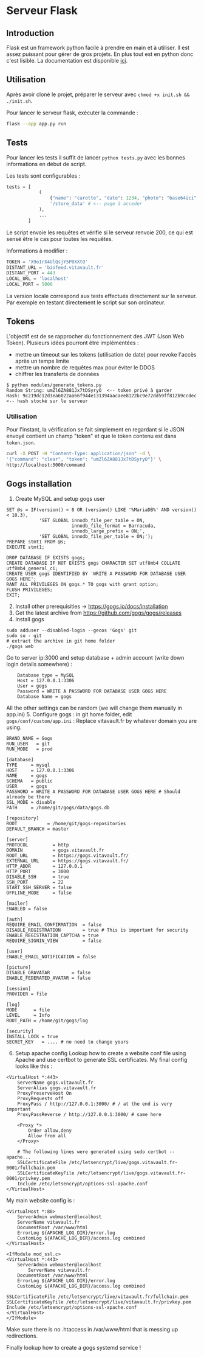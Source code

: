# Serveur Flask #

## Introduction ##  
Flask est un framework python facile à prendre en main et à utiliser. Il est assez puissant pour gérer de gros projets. 
En plus tout est en python donc c'est lisible. La documentation est disponible 
[ici](https://flask.palletsprojects.com/en/2.3.x/).

## Utilisation ##
Après avoir cloné le projet, préparer le serveur avec `chmod +x init.sh && ./init.sh`.

Pour lancer le serveur flask, exécuter la commande : 
```sh 
flask --app app.py run
```


## Tests ##
Pour lancer les tests il suffit de lancer `python tests.py` avec les bonnes informations en début de script. 

Les tests sont configurables : 
```python 
tests = [
            (
                {"name": "carotte", "date": 1234, "photo": "base64ici", "token": TOKEN}, # <-- informations
                '/store_data' # <-- page à acceder 
            ), 
            ...
        ]
```
Le script envoie les requêtes et vérifie si le serveur renvoie 200, ce qui est sensé être le cas pour toutes les 
requêtes.

Informations à modifier : 
```python
TOKEN = 'X9oIrX4UlQsjY5P0XXtO'
DISTANT_URL = 'biofeed.vitavault.fr'
DISTANT_PORT = 443
LOCAL_URL = 'localhost'
LOCAL_PORT = 5000
```

La version locale correspond aux tests effectués directement sur le serveur. Par exemple en testant directement le
script sur son ordinateur. 

## Tokens ##  
L'objectif est de se rapprocher du fonctionnement des JWT (Json Web Token). Plusieurs idées pourront être implémentées :
- mettre un timeout sur les tokens (utilisation de date) pour revoke l'accès après un temps limite
- mettre un nombre de requêtes max pour éviter le DDOS
- chiffrer les transferts de données

```
$ python modules/generate_tokens.py 
Random String: umZl6ZA881Jx7tDSyryO  <-- token privé à garder 
Hash: 9c219dc12d3ea6022aa66f944e131394aacaee8122bc9e72dd59ff812b9ccdec  <-- hash stocké sur le serveur
```

### Utilisation 
Pour l'instant, la vérification se fait simplement en regardant si le JSON envoyé contient un champ "token" et que le 
token contenu est dans `token.json`. 

```sh
curl -X POST -H "Content-Type: application/json" -d \ 
'{"command": "clear", "token": "umZl6ZA881Jx7tDSyryO"}' \
http://localhost:5000/command
```

## Gogs installation

1. Create MySQL and setup gogs user
```
SET @s = IF(version() < 8 OR (version() LIKE '%MariaDB%' AND version() < 10.3),
            'SET GLOBAL innodb_file_per_table = ON,
                        innodb_file_format = Barracuda,
                        innodb_large_prefix = ON;',
            'SET GLOBAL innodb_file_per_table = ON;');
PREPARE stmt1 FROM @s;
EXECUTE stmt1;

DROP DATABASE IF EXISTS gogs;
CREATE DATABASE IF NOT EXISTS gogs CHARACTER SET utf8mb4 COLLATE utf8mb4_general_ci;
CREATE USER gogs IDENTIFIED BY 'WRITE A PASSWORD FOR DATABASE USER GOGS HERE';
RANT ALL PRIVILEGES ON gogs.* TO gogs with grant option;
FLUSH PRIVILEGES;
EXIT;
```
2. Install other prerequisities -> https://gogs.io/docs/installation
3. Get the latest archive from https://github.com/gogs/gogs/releases
4. Install gogs
```
sudo adduser --disabled-login --gecos 'Gogs' git
sudo su - git
# extract the archive in git home folder
./gogs web
```
Go to server ip:3000 and setup database + admin account (write down login details somewhere) :
```
    Database type = MySQL
    Host = 127.0.0.1:3306
    User = gogs
    Password = WRITE A PASSWORD FOR DATABASE USER GOGS HERE
    Database Name = gogs
```
All the other settings can be random (we will change them manually in app.ini)
5. Configure gogs : in git home folder, edit `gogs/conf/custom/app.ini` : 
Replace vitavault.fr by whatever domain you are using.
```
BRAND_NAME = Gogs
RUN_USER   = git
RUN_MODE   = prod

[database]
TYPE     = mysql
HOST     = 127.0.0.1:3306
NAME     = gogs
SCHEMA   = public
USER     = gogs
PASSWORD = WRITE A PASSWORD FOR DATABASE USER GOGS HERE # Should already be there
SSL_MODE = disable
PATH     = /home/git/gogs/data/gogs.db

[repository]
ROOT           = /home/git/gogs-repositories
DEFAULT_BRANCH = master

[server]
PROTOCOL         = http
DOMAIN           = gogs.vitavault.fr
ROOT_URL         = https://gogs.vitavault.fr/
EXTERNAL_URL     = https://gogs.vitavault.fr/
HTTP_ADDR        = 127.0.0.1
HTTP_PORT        = 3000
DISABLE_SSH      = true
SSH_PORT         = 22
START_SSH_SERVER = false
OFFLINE_MODE     = false

[mailer]
ENABLED = false

[auth]
REQUIRE_EMAIL_CONFIRMATION  = false
DISABLE_REGISTRATION        = true # This is important for security
ENABLE_REGISTRATION_CAPTCHA = true
REQUIRE_SIGNIN_VIEW         = false

[user]
ENABLE_EMAIL_NOTIFICATION = false

[picture]
DISABLE_GRAVATAR        = false
ENABLE_FEDERATED_AVATAR = false

[session]
PROVIDER = file

[log]
MODE      = file
LEVEL     = Info
ROOT_PATH = /home/git/gogs/log

[security]
INSTALL_LOCK = true
SECRET_KEY   = .... # no need to change yours
```
6. Setup apache config 
Lookup how to create a website conf file using Apache and use certbot to generate SSL certificates.
My final config looks like this :
```
<VirtualHost *:443>
    ServerName gogs.vitavault.fr    
    ServerAlias gogs.vitavault.fr
    ProxyPreserveHost On
    ProxyRequests off
    ProxyPass / http://127.0.0.1:3000/ # / at the end is very important
    ProxyPassReverse / http://127.0.0.1:3000/ # same here

    <Proxy *>
        Order allow,deny
        Allow from all
    </Proxy>

    # The following lines were generated using sudo certbot --apache...
    SSLCertificateFile /etc/letsencrypt/live/gogs.vitavault.fr-0001/fullchain.pem
    SSLCertificateKeyFile /etc/letsencrypt/live/gogs.vitavault.fr-0001/privkey.pem
    Include /etc/letsencrypt/options-ssl-apache.conf
</VirtualHost>
```
My main website config is :
```
<VirtualHost *:80>
	ServerAdmin webmaster@localhost
	ServerName vitavault.fr
	DocumentRoot /var/www/html
	ErrorLog ${APACHE_LOG_DIR}/error.log
	CustomLog ${APACHE_LOG_DIR}/access.log combined
</VirtualHost>

<IfModule mod_ssl.c>
<VirtualHost *:443>
	ServerAdmin webmaster@localhost
        ServerName vitavault.fr
	DocumentRoot /var/www/html
	ErrorLog ${APACHE_LOG_DIR}/error.log
	CustomLog ${APACHE_LOG_DIR}/access.log combined

SSLCertificateFile /etc/letsencrypt/live/vitavault.fr/fullchain.pem
SSLCertificateKeyFile /etc/letsencrypt/live/vitavault.fr/privkey.pem
Include /etc/letsencrypt/options-ssl-apache.conf
</VirtualHost>
</IfModule>
```
Make sure there is no .htaccess in /var/www/html that is messing up redirections.

Finally lookup how to create a gogs systemd service !
